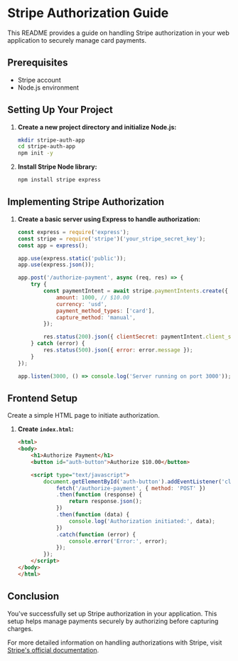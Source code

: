# Stripe Authorization Guide

This README provides a guide on handling Stripe authorization in your web application to securely manage card payments.

## Prerequisites

- Stripe account
- Node.js environment

## Setting Up Your Project

1. **Create a new project directory and initialize Node.js:**
   ```bash
   mkdir stripe-auth-app
   cd stripe-auth-app
   npm init -y
   ```

2. **Install Stripe Node library:**
   ```bash
   npm install stripe express
   ```

## Implementing Stripe Authorization

1. **Create a basic server using Express to handle authorization:**
   ```javascript
   const express = require('express');
   const stripe = require('stripe')('your_stripe_secret_key');
   const app = express();

   app.use(express.static('public'));
   app.use(express.json());

   app.post('/authorize-payment', async (req, res) => {
       try {
           const paymentIntent = await stripe.paymentIntents.create({
               amount: 1000, // $10.00
               currency: 'usd',
               payment_method_types: ['card'],
               capture_method: 'manual',
           });

           res.status(200).json({ clientSecret: paymentIntent.client_secret });
       } catch (error) {
           res.status(500).json({ error: error.message });
       }
   });

   app.listen(3000, () => console.log('Server running on port 3000'));
   ```

## Frontend Setup

Create a simple HTML page to initiate authorization.

1. **Create `index.html`:**
   ```html
   <html>
   <body>
       <h1>Authorize Payment</h1>
       <button id="auth-button">Authorize $10.00</button>

       <script type="text/javascript">
           document.getElementById('auth-button').addEventListener('click', function () {
               fetch('/authorize-payment', { method: 'POST' })
               .then(function (response) {
                   return response.json();
               })
               .then(function (data) {
                   console.log('Authorization initiated:', data);
               })
               .catch(function (error) {
                   console.error('Error:', error);
               });
           });
       </script>
   </body>
   </html>
   ```

## Conclusion

You've successfully set up Stripe authorization in your application. This setup helps manage payments securely by authorizing before capturing charges.

For more detailed information on handling authorizations with Stripe, visit [Stripe's official documentation](https://stripe.com/docs/payments/capture-later).
